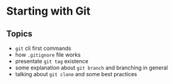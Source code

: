 # Starting with Git
## Topics
- ``git`` cli first commands
- how ``.gitignore`` file works
- presentate ``git tag`` existence
- some explanation about ``git branch`` and branching in general
- talking about ``git clone`` and some best practices